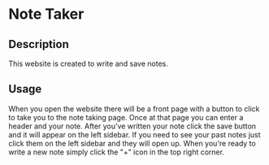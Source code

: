 # Note Taker

## Description

This website is created to write and save notes.

## Usage 

When you open the website there will be a front page with a button to click to take you to the note taking page. Once at that page you can enter a header and your note. After you've written your note click the save button and it will appear on the left sidebar. If you need to see your past notes just click them on the left sidebar and they will open up. When you're ready to write a new note simply click the "+" icon in the top right corner. 